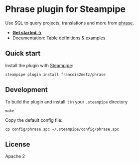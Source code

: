 # Phrase plugin for Steampipe

Use SQL to query projects, translations and more from [phrase][].

- **[Get started →](docs/index.md)**
- Documentation: [Table definitions & examples](docs/tables)

## Quick start

Install the plugin with [Steampipe][]:

    steampipe plugin install francois2metz/phrase

## Development

To build the plugin and install it in your `.steampipe` directory

    make

Copy the default config file:

    cp config/phrase.spc ~/.steampipe/config/phrase.spc

## License

Apache 2

[steampipe]: https://steampipe.io
[phrase]: https://phrase.com
